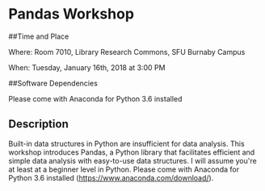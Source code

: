# Pandas Workshop

##Time and Place

Where: Room 7010, Library Research Commons, SFU Burnaby Campus

When: Tuesday, January 16th, 2018 at 3:00 PM

##Software Dependencies

Please come with Anaconda for Python 3.6 installed

## Description

Built-in data structures in Python are insufficient for data analysis. This workshop introduces Pandas, a Python library that facilitates efficient and simple data analysis with easy-to-use data structures. I will assume you're at least at a beginner level in Python. Please come with Anaconda for Python 3.6 installed (https://www.anaconda.com/download/).
